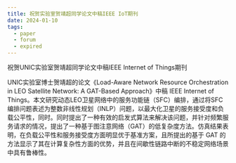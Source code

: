 ```yaml
---
title: 祝贺实验室贺靖超同学论文中稿IEEE IoT期刊
date: 2024-01-10
tags:
  - paper
  - forum
  - expired
---
```


祝贺UNIC实验室贺靖超同学论文中稿IEEE Internet of Things期刊

<!--more-->

UNIC实验室博士贺靖超的论文《Load-Aware Network Resource Orchestration in LEO Satellite Network: A GAT-Based Approach》中稿 IEEE Internet of Things。本文研究动态LEO卫星网络中的服务功能链（SFC）编排，通过将SFC编排问题表述为整数非线性规划（INLP）问题，以最大化卫星的服务接受度和负载公平性，同时。同时提出了一种有效的启发式算法来解决该问题，并针对频繁服务请求的情况，提出了一种基于图注意网络（GAT）的低复杂度方法。仿真结果表明，在负载公平性和服务接受度方面明显优于基准方案，且所提出的基于 GAT 的方法显示了其在计算复杂性方面的优势，并且在间歇性链路中断的不稳定网络场景中具有鲁棒性。

